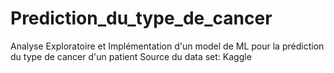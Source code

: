 # Prediction_du_type_de_cancer
Analyse Exploratoire et Implémentation d'un model de ML pour la prédiction du type de cancer d'un patient
Source du data set: Kaggle
